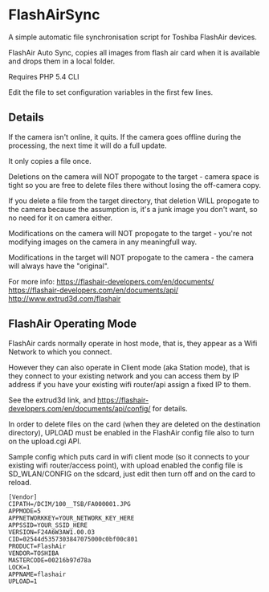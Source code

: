 FlashAirSync
============

A simple automatic file synchronisation script for Toshiba FlashAir devices.

FlashAir Auto Sync, copies all images from flash air card when it is available and drops them in a local folder.  

Requires PHP 5.4 CLI

Edit the file to set configuration variables in the first few lines.

Details
-------
If the camera isn't online, it quits.  If the camera goes offline during the processing, the next time it will do a full update.
  
It only copies a file once.  
  
Deletions on the camera will NOT propogate to the target - camera space is tight so you are free to delete files there without losing the off-camera copy.
  
If you delete a file from the target directory, that deletion WILL propogate to the camera because the assumption is, it's a junk image you don't want, so no need for it on camera either.
  
Modifications on the camera will NOT propogate to the target - you're not modifying images on the camera in any meaningfull way.
  
Modifications in the target will NOT propogate to the camera - the camera will always have the "original". 
  
For more info:
  https://flashair-developers.com/en/documents/
  https://flashair-developers.com/en/documents/api/
  http://www.extrud3d.com/flashair

FlashAir Operating Mode
-----------------------
FlashAir cards normally operate in host mode, that is, they appear as a Wifi Network to which you connect.  

However they can also operate in Client mode (aka Station mode), that is they connect to your existing network and you can access them by IP address if you have your existing wifi router/api assign a fixed IP to them.

See the extrud3d link, and https://flashair-developers.com/en/documents/api/config/ for details.

In order to delete files on the card (when they are deleted on the destination directory), UPLOAD must be enabled in the FlashAir config file also to turn on the upload.cgi API.

Sample config which puts card in wifi client mode (so it connects to your existing wifi router/access point), with upload enabled  the config file is SD_WLAN/CONFIG on the sdcard, just edit then turn off and on the card to reload.

    [Vendor]
    CIPATH=/DCIM/100__TSB/FA000001.JPG
    APPMODE=5
    APPNETWORKKEY=YOUR_NETWORK_KEY_HERE
    APPSSID=YOUR_SSID_HERE
    VERSION=F24A6W3AW1.00.03
    CID=02544d5357303847075000c0bf00c801
    PRODUCT=FlashAir
    VENDOR=TOSHIBA
    MASTERCODE=00216b97d78a
    LOCK=1
    APPNAME=flashair
    UPLOAD=1  
